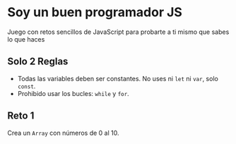 # Soy un buen programador JS

Juego con retos sencillos de JavaScript para probarte a ti mismo que sabes lo que haces

## Solo 2 Reglas

- Todas las variables deben ser constantes. No uses ni `let` ni `var`, solo `const`.
- Prohibido usar los bucles: `while` y `for`.

## Reto 1

Crea un `Array` con números de 0 al 10.
